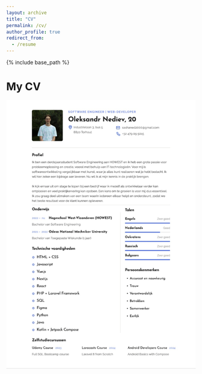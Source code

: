 ```yaml
---
layout: archive
title: "CV"
permalink: /cv/
author_profile: true
redirect_from:
  - /resume
---
```


{% include base_path %}

# My CV

![My CV](/images/CV.jpg)
